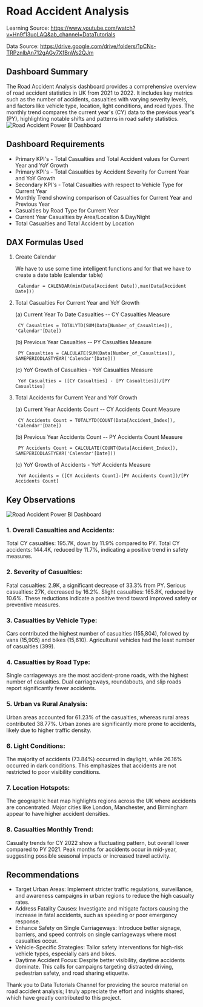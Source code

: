 # Road Accident Analysis
Learning Source: https://www.youtube.com/watch?v=Hn9f13uoLAQ&ab_channel=DataTutorials

Data Source: https://drive.google.com/drive/folders/1pCNs-TRPznlbAn712gAGy7XfBnWs2QJm
## Dashboard Summary
The Road Accident Analysis dashboard provides a comprehensive overview of road accident statistics in UK from 2021 to 2022. It includes key metrics such as the number of accidents, casualties with varying severity levels, and factors like vehicle type, location, light conditions, and road types. The monthly trend compares the current year's (CY) data to the previous year's (PY), highlighting notable shifts and patterns in road safety statistics.
![Road Accident Power BI Dashboard](https://github.com/user-attachments/assets/a6651c00-a557-4cb5-bdf3-74efe472ab26)
## Dashboard Requirements
- Primary KPI's - Total Casualties and Total Accident values for Current Year and YoY Growth
- Primary KPI's - Total Casualties by Accident Severity for Current Year and YoY Growth
- Secondary KPI's - Total Casualties with respect to Vehicle Type for Current Year
- Monthly Trend showing comparison of Casualties for Current Year and Previous Year
- Casualties by Road Type for Current Year
- Current Year Casualties by Area/Location & Day/Night
- Total Casualties and Total Accident by Location
## DAX Formulas Used
1. Create Calendar

    We have to use some time intelligent functions and for that we have to create a date table (calendar table)

        Calendar = CALENDAR(min(Data[Accident Date]),max(Data[Accident Date]))
        
2. Total Casualties For Current Year and YoY Growth

    (a) Current Year To Date Casualties -- CY Casualties Measure

        CY Casualties = TOTALYTD(SUM(Data[Number_of_Casualties]), 'Calendar'[Date])

    (b) Previous Year Casualties -- PY Casualties Measure
  
        PY Casualties = CALCULATE(SUM(Data[Number_of_Casualties]), SAMEPERIODLASTYEAR('Calendar'[Date]))
  
    (c) YoY Growth of Casualties - YoY Casualties Measure
  
        YoY Casualties = ([CY Casualties] - [PY Casualties])/[PY Casualties]
3. Total Accidents for Current Year and YoY Growth
   
    (a) Current Year Accidents Count -- CY Accidents Count Measure
   
        CY Accidents Count = TOTALYTD(COUNT(Data[Accident_Index]), 'Calendar'[Date])
   
    (b) Previous Year Accidents Count -- PY Accidents Count Measure
   
        PY Accidents Count = CALCULATE(COUNT(Data[Accident_Index]), SAMEPERIODLASTYEAR('Calendar'[Date]))
   
    (c) YoY Growth of Accidents - YoY Accidents Measure
   
        YoY Accidents = ([CY Accidents Count]-[PY Accidents Count])/[PY Accidents Count]

## Key Observations
![Road Accident Power BI Dashboard](https://github.com/user-attachments/assets/a6651c00-a557-4cb5-bdf3-74efe472ab26)
### 1. Overall Casualties and Accidents:
Total CY casualties: 195.7K, down by 11.9% compared to PY.
Total CY accidents: 144.4K, reduced by 11.7%, indicating a positive trend in safety measures.
### 2. Severity of Casualties:
Fatal casualties: 2.9K, a significant decrease of 33.3% from PY.
Serious casualties: 27K, decreased by 16.2%.
Slight casualties: 165.8K, reduced by 10.6%.
These reductions indicate a positive trend toward improved safety or preventive measures.
### 3. Casualties by Vehicle Type:
Cars contributed the highest number of casualties (155,804), followed by vans (15,905) and bikes (15,610).
Agricultural vehicles had the least number of casualties (399).
### 4. Casualties by Road Type:
Single carriageways are the most accident-prone roads, with the highest number of casualties.
Dual carriageways, roundabouts, and slip roads report significantly fewer accidents.
### 5. Urban vs Rural Analysis:
Urban areas accounted for 61.23% of the casualties, whereas rural areas contributed 38.77%.
Urban zones are significantly more prone to accidents, likely due to higher traffic density.
### 6. Light Conditions:
The majority of accidents (73.84%) occurred in daylight, while 26.16% occurred in dark conditions.
This emphasizes that accidents are not restricted to poor visibility conditions.
### 7. Location Hotspots:
The geographic heat map highlights regions across the UK where accidents are concentrated. Major cities like London, Manchester, and Birmingham appear to have higher accident densities.
### 8. Casualties Monthly Trend:
Casualty trends for CY 2022 show a fluctuating pattern, but overall lower compared to PY 2021.
Peak months for accidents occur in mid-year, suggesting possible seasonal impacts or increased travel activity.

## Recommendations
- Target Urban Areas: Implement stricter traffic regulations, surveillance, and awareness campaigns in urban regions to reduce the high casualty rates.
- Address Fatality Causes: Investigate and mitigate factors causing the increase in fatal accidents, such as speeding or poor emergency response.
- Enhance Safety on Single Carriageways: Introduce better signage, barriers, and speed controls on single carriageways where most casualties occur.
- Vehicle-Specific Strategies: Tailor safety interventions for high-risk vehicle types, especially cars and bikes.
- Daytime Accident Focus: Despite better visibility, daytime accidents dominate. This calls for campaigns targeting distracted driving, pedestrian safety, and road sharing etiquette.


Thank you to Data Tutorials Channel for providing the source material on road accident analysis; I truly appreciate the effort and insights shared, which have greatly contributed to this project.
